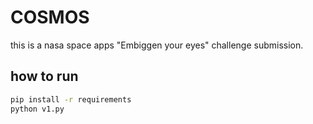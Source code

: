 # COSMOS

this is a nasa space apps "Embiggen your eyes" challenge submission.

## how to run

```bash
pip install -r requirements
python v1.py
```
